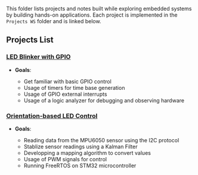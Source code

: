 This folder lists projects and notes built while exploring embedded systems by building hands-on applications. Each project is implemented in the `Projects WS` folder and is linked below.

## Projects List

### [LED Blinker with GPIO](../Projects%20WS/LbD_LED_Blinker)

- **Goals**:

  - Get familiar with basic GPIO control
  - Usage of timers for time base generation
  - Usage of GPIO external interrupts
  - Usage of a logic analyzer for debugging and observing hardware

### [Orientation-based LED Control](../Projects%20WS/LbD_Orientation_LED_Control)

- **Goals**:

  - Reading data from the MPU6050 sensor using the I2C protocol
  - Stablize sensor readings using a Kalman Filter
  - Developping a mapping algorithm to convert values
  - Usage of PWM signals for control
  - Running FreeRTOS on STM32 microcontroller

